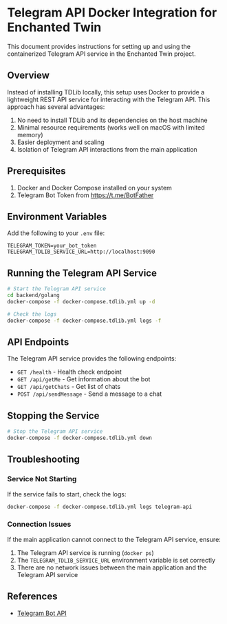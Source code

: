 # Telegram API Docker Integration for Enchanted Twin

This document provides instructions for setting up and using the containerized Telegram API service in the Enchanted Twin project.

## Overview

Instead of installing TDLib locally, this setup uses Docker to provide a lightweight REST API service for interacting with the Telegram API. This approach has several advantages:

1. No need to install TDLib and its dependencies on the host machine
2. Minimal resource requirements (works well on macOS with limited memory)
3. Easier deployment and scaling
4. Isolation of Telegram API interactions from the main application

## Prerequisites

1. Docker and Docker Compose installed on your system
2. Telegram Bot Token from https://t.me/BotFather

## Environment Variables

Add the following to your `.env` file:

```
TELEGRAM_TOKEN=your_bot_token
TELEGRAM_TDLIB_SERVICE_URL=http://localhost:9090
```

## Running the Telegram API Service

```bash
# Start the Telegram API service
cd backend/golang
docker-compose -f docker-compose.tdlib.yml up -d

# Check the logs
docker-compose -f docker-compose.tdlib.yml logs -f
```

## API Endpoints

The Telegram API service provides the following endpoints:

- `GET /health` - Health check endpoint
- `GET /api/getMe` - Get information about the bot
- `GET /api/getChats` - Get list of chats
- `POST /api/sendMessage` - Send a message to a chat

## Stopping the Service

```bash
# Stop the Telegram API service
docker-compose -f docker-compose.tdlib.yml down
```

## Troubleshooting

### Service Not Starting

If the service fails to start, check the logs:

```bash
docker-compose -f docker-compose.tdlib.yml logs telegram-api
```

### Connection Issues

If the main application cannot connect to the Telegram API service, ensure:

1. The Telegram API service is running (`docker ps`)
2. The `TELEGRAM_TDLIB_SERVICE_URL` environment variable is set correctly
3. There are no network issues between the main application and the Telegram API service

## References

- [Telegram Bot API](https://core.telegram.org/bots/api)
